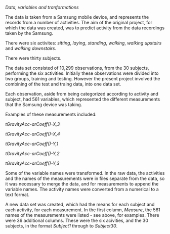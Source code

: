 *Data, variables and tranformations*

The data is taken from a Samsung mobile device, and represents the records from a number of activities.  The aim of the original project, for which the data was created, was to predict activity from the data recordings taken by the Samsung.

There were six activites: *sitting*, *laying*, *standing*, *walking*, *walking upstairs* and *walking downstairs*.

There were thirty subjects.

The data set consisted of 10,299 observations, from the 30 subjects, performing the six activities.  Initially these observations were divided into two groups, training and testing.  However the present project involved the combining of the test and traing data, into one data set.

Each observation, aside from being categorized according to activity and subject, had  561 variables, which represented the different measurements that the Samsung device was taking.  

Examples of these measurements included:

 *tGravityAcc-arCoeff()-X,3*
 
 *tGravityAcc-arCoeff()-X,4* 
 
 *tGravityAcc-arCoeff()-Y,1*
 
 *tGravityAcc-arCoeff()-Y,2*
 
 *tGravityAcc-arCoeff()-Y,3*

Some of the variable names were transformed.  In the raw data, the activities and the names of the measurements were in files separate from the data, so it was necessary to merge the data, and for measurements to append the variable names.  The activity names were converted from a numerical to a text format.

A new data set was created, which had the means for each subject and each activity, for each measurement.  In the first column, *Measure*, the 561 names of the measurements were listed - see above, for examples.  There were 36 additional columns.  These were the six acivities, and the 30 subjects, in the format *Subject1* through to *Subject30*.  


